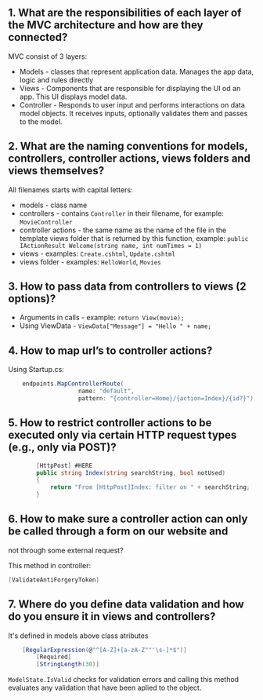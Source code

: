## 1. What are the responsibilities of each layer of the MVC architecture and how are they connected?  
MVC consist of 3 layers:
- Models - classes that represent application data. Manages the app data, logic and rules directly
- Views - Components that are responsible for displaying the UI od an app. This UI displays model data.
- Controller - Responds to user input and performs interactions on data model objects. It receives inputs, optionally validates them and passes to the model.

## 2. What are the naming conventions for models, controllers, controller actions, views folders and views themselves?  

All filenames starts with capital letters:
- models - class name
- controllers - contains `Controller` in their filename, for example: `MovieController`
- controller actions - the same name as the name of the file in the template views folder that is returned by this function, example: `public IActionResult Welcome(string name, int numTimes = 1)`
- views - examples: `Create.cshtml`, `Update.cshtml`
- views folder - examples: `HelloWorld`, `Movies`

## 3. How to pass data from controllers to views (2 options)?

- Arguments in calls - example: `return View(movie);`
- Using ViewData -  `ViewData["Message"] = "Hello " + name;`

## 4. How to map url’s to controller actions?
Using Startup.cs:
```cs
	endpoints.MapControllerRoute(
                    name: "default",
                    pattern: "{controller=Home}/{action=Index}/{id?}");
```

## 5. How to restrict controller actions to be executed only via certain HTTP request types (e.g., only via POST)?

```cs
        [HttpPost] #HERE
        public string Index(string searchString, bool notUsed)
        {
            return "From [HttpPost]Index: filter on " + searchString;
        }
```

## 6. How to make sure a controller action can only be called through a form on our website and
not through some external request?

This method in controller:
```cs
[ValidateAntiForgeryToken]
```

## 7. Where do you define data validation and how do you ensure it in views and controllers?

It's defined in models above class atributes
```cs
	[RegularExpression(@"^[A-Z]+[a-zA-Z""'\s-]*$")]
        [Required]
        [StringLength(30)]
```

`ModelState.IsValid` checks for validation errors and calling this method evaluates any validation that have been aplied to the object.
